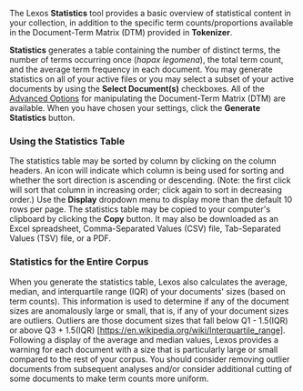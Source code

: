 The Lexos **Statistics** tool provides a basic overview of statistical content in your collection,
in addition to the specific term counts/proportions available in the Document-Term Matrix (DTM) provided in **Tokenizer**.

**Statistics** generates a table containing the number of distinct terms, the number of
terms occurring once (_hapax legomena_), the total term count, and the average term frequency
in each document. You may generate statistics on all of your active files or you may select a subset
of your active documents by using the **Select Document(s)** checkboxes. All of the [Advanced Options](advanced-options)
for manipulating the Document-Term Matrix (DTM) are available. When you have chosen your settings,
click the **Generate Statistics** button.

### Using the Statistics Table
The statistics table may be sorted by column by clicking on the column headers.
An icon will indicate which column is being used for sorting and whether the sort
direction is ascending or descending.
(Note: the first click will sort that column in increasing order; click again to sort in decreasing order.)
Use the **Display** dropdown menu to display
more than the default 10 rows per page. The statistics table may be copied to your computer's
clipboard by clicking the **Copy** button. It may also be downloaded as an Excel spreadsheet,
Comma-Separated Values (CSV) file, Tab-Separated Values (TSV) file, or a PDF.

### Statistics for the Entire Corpus
When you generate the statistics table, Lexos also calculates the average,
median, and interquartile range (IQR) of your documents' sizes (based on term counts).
This information is used to
determine if any of the document sizes are anomalously large or small, that is, if any of your document sizes are outliers.
Outliers are those document sizes that fall below Q1 - 1.5(IQR) or above Q3 + 1.5(IQR) [https://en.wikipedia.org/wiki/Interquartile_range].
Following a display of the average and median values, Lexos provides a warning for each document with
a size that is particularly large or small compared to the rest of your corpus.
You should consider removing outlier documents from subsequent analyses and/or consider additional cutting
of some documents to make term counts more uniform.